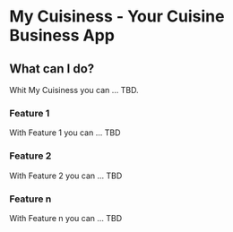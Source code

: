# My Cuisiness - Your Cuisine Business App

## What can I do?
Whit My Cuisiness you can ... TBD.

### Feature 1
With Feature 1 you can ... TBD

### Feature 2
With Feature 2 you can ... TBD

### Feature n
With Feature n you can ... TBD